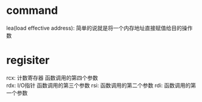# command
lea(load effective address): 简单的说就是将一个内存地址直接赋值给目的操作数 

# regisiter
rcx: 计数寄存器 函数调用的第四个参数  
rdx: I/O指针  函数调用的第三个参数
rsi: 函数调用的第二个参数 
rdi: 函数调用的第一个参数
